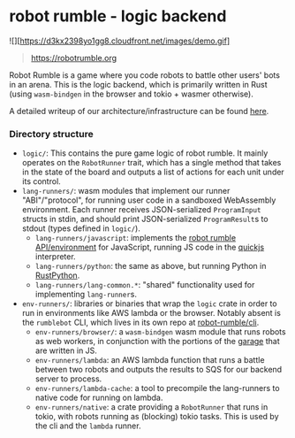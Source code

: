 # robot rumble - logic backend

![][https://d3kx2398yo1gg8.cloudfront.net/images/demo.gif]

> https://robotrumble.org

Robot Rumble is a game where you code robots to battle other users' bots in an
arena. This is the logic backend, which is primarily written in Rust (using
`wasm-bindgen` in the browser and tokio + wasmer otherwise).

A detailed writeup of our architecture/infrastructure can be found
[here](https://rr-docs.readthedocs.io/en/latest/technical-details.html).

### Directory structure

- `logic/`: This contains the pure game logic of robot rumble. It mainly
  operates on the `RobotRunner` trait, which has a single method that takes in
  the state of the board and outputs a list of actions for each unit under its
  control.
- `lang-runners/`: wasm modules that implement our runner "ABI"/"protocol", for
  running user code in a sandboxed WebAssembly environment. Each runner
  receives JSON-serialized `ProgramInput` structs in stdin, and should print
  JSON-serialized `ProgramResult`s to stdout (types defined in `logic/`).
  - `lang-runners/javascript`: implements the
    [robot rumble API/environment](https://rr-docs.readthedocs.io/en/latest/index.html)
    for JavaScript, running JS code in the
    [quickjs](https://bellard.org/quickjs/) interpreter.
  - `lang-runners/python`: the same as above, but running Python in
    [RustPython](https://rustpython.github.io).
  - `lang-runners/lang-common.*`: "shared" functionality used for implementing
    `lang-runner`s.
- `env-runners/`: libraries or binaries that wrap the `logic` crate in order to
  run in environments like AWS lambda or the browser. Notably absent is the
  `rumblebot` CLI, which lives in its own repo at
  [robot-rumble/cli](https://github.com/robot-rumble/cli).
  - `env-runners/browser/`: a `wasm-bindgen` wasm module that runs robots as
    web workers, in conjunction with the portions of the
    [garage](https://github.com/robot-rumble/battle-viewer/blob/master/src/garage/match.worker.js)
    that are written in JS.
  - `env-runners/lambda`: an AWS lambda function that runs a battle between two
    robots and outputs the results to SQS for our backend server to process.
  - `env-runners/lambda-cache`: a tool to precompile the lang-runners to native
    code for running on lambda.
  - `env-runners/native`: a crate providing a `RobotRunner` that runs in tokio,
    with robots running as (blocking) tokio tasks. This is used by the cli and
    the `lambda` runner.
